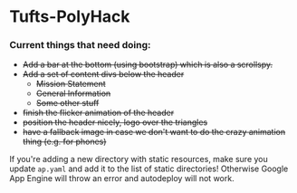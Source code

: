 # Tufts-PolyHack

### Current things that need doing:
- <s>Add a bar at the bottom (using bootstrap) which is also a scrollspy.</s>
- <s>Add a set of content divs below the header</s>
    * <s>Mission Statement</s>
    * <s>General Information</s>
    * <s>Some other stuff</s>
- <s>finish the flicker animation of the header</s>
- <s>position the header nicely, logo over the triangles</s>
- <s>have a fallback image in case we don't want to do the crazy animation thing (e.g. for phones)</s>

If you're adding a new directory with static resources, make sure you update `ap.yaml` and add it to the list of static directories! Otherwise Google App Engine will throw an error and autodeploy will not work.

